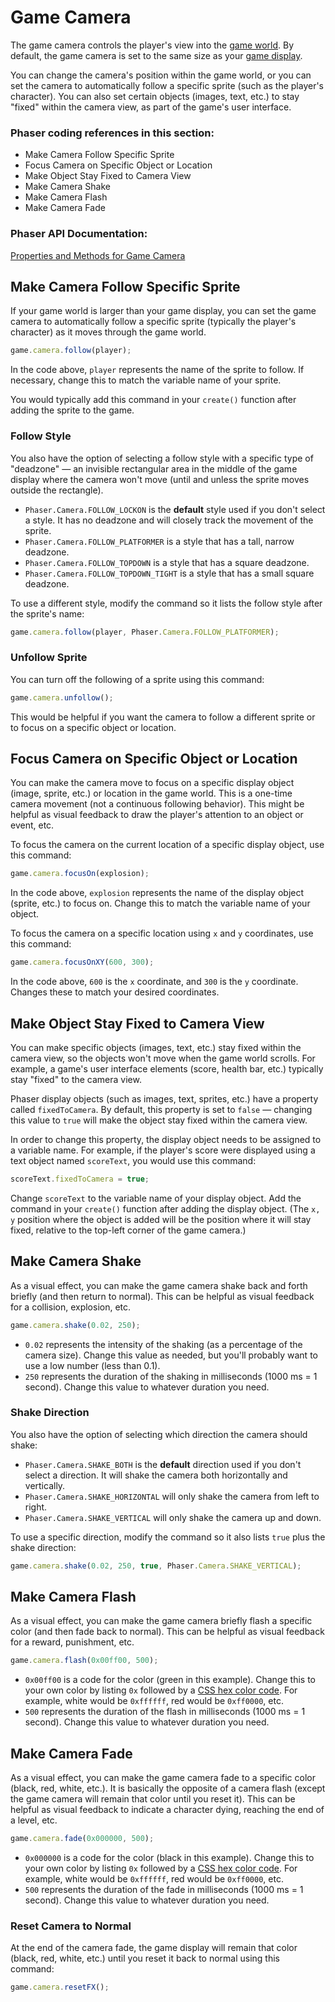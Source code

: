 # Game Camera

The game camera controls the player's view into the [game world](game-world.md). By default, the game camera is set to the same size as your [game display](game-display.md).

You can change the camera's position within the game world, or you can set the camera to automatically follow a specific sprite \(such as the player's character\). You can also set certain objects \(images, text, etc.\) to stay "fixed" within the camera view, as part of the game's user interface.

### Phaser coding references in this section:

* Make Camera Follow Specific Sprite
* Focus Camera on Specific Object or Location
* Make Object Stay Fixed to Camera View
* Make Camera Shake
* Make Camera Flash
* Make Camera Fade

### Phaser API Documentation:

[Properties and Methods for Game Camera](https://photonstorm.github.io/phaser-ce/Phaser.Camera.html)

## Make Camera Follow Specific Sprite

If your game world is larger than your game display, you can set the game camera to automatically follow a specific sprite \(typically the player's character\) as it moves through the game world.

```javascript
game.camera.follow(player);
```

In the code above, `player` represents the name of the sprite to follow. If necessary, change this to match the variable name of your sprite.

You would typically add this command in your `create()` function after adding the sprite to the game.

### Follow Style

You also have the option of selecting a follow style with a specific type of "deadzone" — an invisible rectangular area in the middle of the game display where the camera won't move \(until and unless the sprite moves outside the rectangle\).

* `Phaser.Camera.FOLLOW_LOCKON` is the **default** style used if you don't select a style. It has no deadzone and will closely track the movement of the sprite.
* `Phaser.Camera.FOLLOW_PLATFORMER` is a style that has a tall, narrow deadzone.
* `Phaser.Camera.FOLLOW_TOPDOWN` is a style that has a square deadzone.
* `Phaser.Camera.FOLLOW_TOPDOWN_TIGHT` is a style that has a small square deadzone.

To use a different style, modify the command so it lists the follow style after the sprite's name:

```javascript
game.camera.follow(player, Phaser.Camera.FOLLOW_PLATFORMER);
```

### Unfollow Sprite

You can turn off the following of a sprite using this command:

```javascript
game.camera.unfollow();
```

This would be helpful if you want the camera to follow a different sprite or to focus on a specific object or location.

## Focus Camera on Specific Object or Location

You can make the camera move to focus on a specific display object \(image, sprite, etc.\) or location in the game world. This is a one-time camera movement \(not a continuous following behavior\). This might be helpful as visual feedback to draw the player's attention to an object or event, etc.

To focus the camera on the current location of a specific display object, use this command:

```javascript
game.camera.focusOn(explosion);
```

In the code above, `explosion` represents the name of the display object \(sprite, etc.\) to focus on. Change this to match the variable name of your object.

To focus the camera on a specific location using `x` and `y` coordinates, use this command:

```javascript
game.camera.focusOnXY(600, 300);
```

In the code above, `600` is the `x` coordinate, and `300` is the `y` coordinate. Changes these to match your desired coordinates.

## Make Object Stay Fixed to Camera View

You can make specific objects \(images, text, etc.\) stay fixed within the camera view, so the objects won't move when the game world scrolls. For example, a game's user interface elements \(score, health bar, etc.\) typically stay "fixed" to the camera view.

Phaser display objects \(such as images, text, sprites, etc.\) have a property called `fixedToCamera`. By default, this property is set to `false` — changing this value to `true` will make the object stay fixed within the camera view.

In order to change this property, the display object needs to be assigned to a variable name. For example, if the player's score were displayed using a text object named `scoreText`, you would use this command:

```javascript
scoreText.fixedToCamera = true;
```

Change `scoreText` to the variable name of your display object. Add the command in your `create()` function after adding the display object. \(The `x, y` position where the object is added will be the position where it will stay fixed, relative to the top-left corner of the game camera.\)

## Make Camera Shake

As a visual effect, you can make the game camera shake back and forth briefly \(and then return to normal\). This can be helpful as visual feedback for a collision, explosion, etc.

```javascript
game.camera.shake(0.02, 250);
```

* `0.02` represents the intensity of the shaking \(as a percentage of the camera size\). Change this value as needed, but you'll probably want to use a low number \(less than 0.1\).
* `250` represents the duration of the shaking in milliseconds \(1000 ms = 1 second\). Change this value to whatever duration you need.

### Shake Direction

You also have the option of selecting which direction the camera should shake:

* `Phaser.Camera.SHAKE_BOTH` is the **default** direction used if you don't select a direction. It will shake the camera both horizontally and vertically.
* `Phaser.Camera.SHAKE_HORIZONTAL` will only shake the camera from left to right.
* `Phaser.Camera.SHAKE_VERTICAL` will only shake the camera up and down.

To use a specific direction, modify the command so it also lists `true` plus the shake direction:

```javascript
game.camera.shake(0.02, 250, true, Phaser.Camera.SHAKE_VERTICAL);
```

## Make Camera Flash

As a visual effect, you can make the game camera briefly flash a specific color \(and then fade back to normal\). This can be helpful as visual feedback for a reward, punishment, etc.

```javascript
game.camera.flash(0x00ff00, 500);
```

* `0x00ff00` is a code for the color \(green in this example\). Change this to your own color by listing `0x` followed by a [CSS hex color code](https://www.w3schools.com/colors/colors_hexadecimal.asp).  For example, white would be `0xffffff`, red would be `0xff0000`, etc.
* `500` represents the duration of the flash in milliseconds \(1000 ms = 1 second\). Change this value to whatever duration you need.

## Make Camera Fade

As a visual effect, you can make the game camera fade to a specific color \(black, red, white, etc.\). It is basically the opposite of a camera flash \(except the game camera will remain that color until you reset it\). This can be helpful as visual feedback to indicate a character dying, reaching the end of a level, etc.

```javascript
game.camera.fade(0x000000, 500);
```

* `0x000000` is a code for the color \(black in this example\). Change this to your own color by listing `0x` followed by a [CSS hex color code](https://www.w3schools.com/colors/colors_hexadecimal.asp).  For example, white would be `0xffffff`, red would be `0xff0000`, etc.
* `500` represents the duration of the fade in milliseconds \(1000 ms = 1 second\). Change this value to whatever duration you need.

### Reset Camera to Normal

At the end of the camera fade, the game display will remain that color \(black, red, white, etc.\) until you reset it back to normal using this command:

```javascript
game.camera.resetFX();
```

